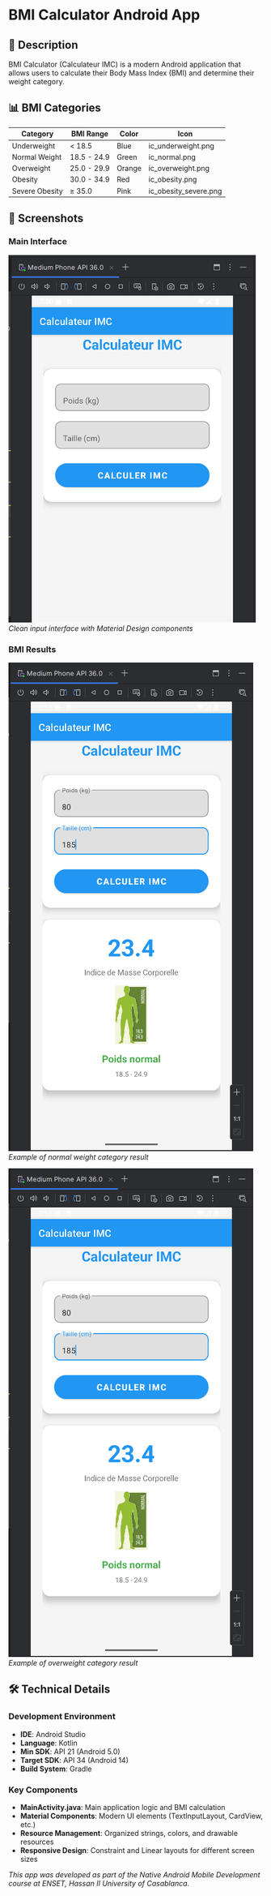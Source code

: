 # BMI Calculator Android App

## 📱 Description

BMI Calculator (Calculateur IMC) is a modern Android application that allows users to calculate their Body Mass Index (BMI) and determine their weight category.

## 📊 BMI Categories

| Category | BMI Range | Color | Icon |
|----------|-----------|-------|------|
| Underweight | < 18.5 | Blue | ic_underweight.png |
| Normal Weight | 18.5 - 24.9 | Green | ic_normal.png |
| Overweight | 25.0 - 29.9 | Orange | ic_overweight.png |
| Obesity | 30.0 - 34.9 | Red | ic_obesity.png |
| Severe Obesity | ≥ 35.0 | Pink | ic_obesity_severe.png |

## 📸 Screenshots

<!-- Add your screenshots here -->
### Main Interface
![Main Screen](screenshots/main_screen.png)
*Clean input interface with Material Design components*

### BMI Results
![Normal Weight Result](screenshots/normal_result.png)
*Example of normal weight category result*

![Overweight Result](screenshots/overweight_result.png)
*Example of overweight category result*

## 🛠️ Technical Details

### Development Environment
- **IDE**: Android Studio
- **Language**: Kotlin
- **Min SDK**: API 21 (Android 5.0)
- **Target SDK**: API 34 (Android 14)
- **Build System**: Gradle

### Key Components
- **MainActivity.java**: Main application logic and BMI calculation
- **Material Components**: Modern UI elements (TextInputLayout, CardView, etc.)
- **Resource Management**: Organized strings, colors, and drawable resources
- **Responsive Design**: Constraint and Linear layouts for different screen sizes


*This app was developed as part of the Native Android Mobile Development course at ENSET, Hassan II University of Casablanca.*
